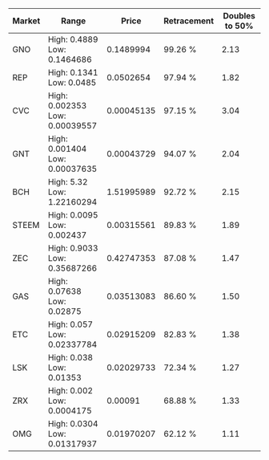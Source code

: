 | Market | Range | Price| Retracement | Doubles to 50% |
| --- | --- | --- | --- | --- |
| GNO | High: 0.4889<br />Low: 0.1464686 | 0.1489994 | 99.26 % | 2.13 |
| REP | High: 0.1341<br />Low: 0.0485 | 0.0502654 | 97.94 % | 1.82 |
| CVC | High: 0.002353<br />Low: 0.00039557 | 0.00045135 | 97.15 % | 3.04 |
| GNT | High: 0.001404<br />Low: 0.00037635 | 0.00043729 | 94.07 % | 2.04 |
| BCH | High: 5.32<br />Low: 1.22160294 | 1.51995989 | 92.72 % | 2.15 |
| STEEM | High: 0.0095<br />Low: 0.002437 | 0.00315561 | 89.83 % | 1.89 |
| ZEC | High: 0.9033<br />Low: 0.35687266 | 0.42747353 | 87.08 % | 1.47 |
| GAS | High: 0.07638<br />Low: 0.02875 | 0.03513083 | 86.60 % | 1.50 |
| ETC | High: 0.057<br />Low: 0.02337784 | 0.02915209 | 82.83 % | 1.38 |
| LSK | High: 0.038<br />Low: 0.01353 | 0.02029733 | 72.34 % | 1.27 |
| ZRX | High: 0.002<br />Low: 0.0004175 | 0.00091 | 68.88 % | 1.33 |
| OMG | High: 0.0304<br />Low: 0.01317937 | 0.01970207 | 62.12 % | 1.11 |
